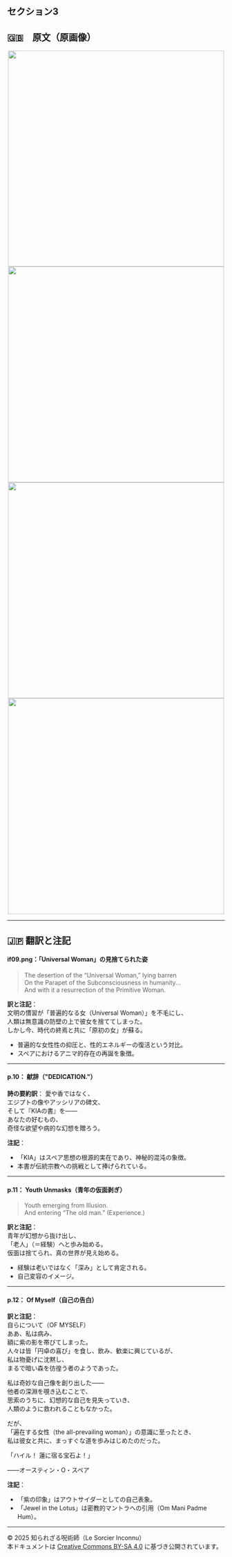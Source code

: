## セクション3

## 🇬🇧　原文（原画像）

<div align="center">
 <img src="if09.png" width="500"><br>
 <img src="if10.png" width="500"><br>
 <img src="if11.png" width="500"><br>
 <img src="if12.png" width="500"><br>
</div>

---

## 🇯🇵 翻訳と注記

#### if09.png：「Universal Woman」の見捨てられた姿

> The desertion of the “Universal Woman,” lying barren  
> On the Parapet of the Subconsciousness in humanity...  
> And with it a resurrection of the Primitive Woman.

**訳と注記**：  
文明の慣習が「普遍的なる女（Universal Woman）」を不毛にし、  
人類は無意識の防壁の上で彼女を捨ててしまった。  
しかし今、時代の終焉と共に「原初の女」が蘇る。

- 普遍的な女性性の抑圧と、性的エネルギーの復活という対比。
- スペアにおけるアニマ的存在の再誕を象徴。

---

#### p.10： 献辞（"DEDICATION."）

**詩の要約訳**：
愛や香ではなく、  
エジプトの像やアッシリアの碑文、  
そして『KIAの書』を――  
あなたの好むもの、  
奇怪な欲望や病的な幻想を贈ろう。

**注記**：
- 「KIA」はスペア思想の根源的実在であり、神秘的混沌の象徴。
- 本書が伝統宗教への挑戦として捧げられている。

---

#### p.11： Youth Unmasks（青年の仮面剥ぎ）

> Youth emerging from Illusion.  
> And entering “The old man.” (Experience.)

**訳と注記**：  
青年が幻想から抜け出し、  
「老人」（＝経験）へと歩み始める。  
仮面は捨てられ、真の世界が見え始める。

- 経験は老いではなく「深み」として肯定される。
- 自己変容のイメージ。

---

#### p.12： Of Myself（自己の告白）

**訳と注記**：  
自らについて（OF MYSELF）  
ああ、私は病み、  
額に紫の影を帯びてしまった。  
人々は皆「円卓の喜び」を食し、飲み、歓楽に興じているが、  
私は物憂げに沈黙し、  
まるで暗い森を彷徨う者のようであった。  

私は奇妙な自己像を創り出した――  
他者の深淵を覗き込むことで、  
思索のうちに、幻想的な自己を見失っていき、  
人類のように救われることもなかった。  

だが、  
「遍在する女性（the all-prevailing woman）」の意識に至ったとき、  
私は彼女と共に、まっすぐな道を歩みはじめたのだった。  
  
  「ハイル！ 蓮に宿る宝石よ！」  
  
――オースティン・O・スペア  

**注記**：
- 「紫の印象」はアウトサイダーとしての自己表象。
- 「Jewel in the Lotus」は密教的マントラへの引用（Om Mani Padme Hum）。

---

© 2025 知られざる呪術師（Le Sorcier Inconnu）  
本ドキュメントは [Creative Commons BY-SA 4.0](https://creativecommons.org/licenses/by-sa/4.0/deed.ja) に基づき公開されています。
